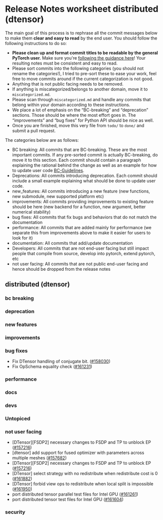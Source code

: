 
# Release Notes worksheet distributed (dtensor)

The main goal of this process is to rephrase all the commit messages below to make them **clear and easy to read** by the end user. You should follow the following instructions to do so:

* **Please clean up and format commit titles to be readable by the general PyTorch user.** Make sure you're [following the guidance here](https://docs.google.com/document/d/14OmgGBr1w6gl1VO47GGGdwrIaUNr92DFhQbY_NEk8mQ/edit)! Your resulting notes must be consistent and easy to read.
* Please sort commits into the following categories (you should not rename the categories!), I tried to pre-sort these to ease your work, feel free to move commits around if the current categorization is not good.
* Anything that is not public facing needs to be removed.
* If anything is miscategorized/belongs to another domain, move it to `miscategorized.md`.
* Please scan through `miscategorized.md` and handle any commits that belong within your domain according to these instructions.
* We place a lot of emphasis on the “BC-breaking” and “deprecation” sections. Those should be where the most effort goes in. The “improvements” and “bug fixes” for Python API should be nice as well.
* Once you are finished, move this very file from `todo/` to `done/` and submit a pull request.

The categories below are as follows:

* BC breaking: All commits that are BC-breaking. These are the most important commits. If any pre-sorted commit is actually BC-breaking, do move it to this section. Each commit should contain a paragraph explaining the rational behind the change as well as an example for how to update user code [BC-Guidelines](https://docs.google.com/document/d/14OmgGBr1w6gl1VO47GGGdwrIaUNr92DFhQbY_NEk8mQ/edit#heading=h.a9htwgvvec1m).
* Deprecations: All commits introducing deprecation. Each commit should include a small example explaining what should be done to update user code.
* new_features: All commits introducing a new feature (new functions, new submodule, new supported platform etc)
* improvements: All commits providing improvements to existing feature should be here (new backend for a function, new argument, better numerical stability)
* bug fixes: All commits that fix bugs and behaviors that do not match the documentation
* performance: All commits that are added mainly for performance (we separate this from improvements above to make it easier for users to look for it)
* documentation: All commits that add/update documentation
* Developers: All commits that are not end-user facing but still impact people that compile from source, develop into pytorch, extend pytorch, etc
* not user facing: All commits that are not public end-user facing and hence should be dropped from the release notes

## distributed (dtensor)
### bc breaking
### deprecation
### new features
### improvements
### bug fixes
- Fix DTensor handling of conjugate bit. ([#158030](https://github.com/pytorch/pytorch/pull/158030))
- Fix OpSchema equality check ([#161231](https://github.com/pytorch/pytorch/pull/161231))
### performance
### docs
### devs
### Untopiced
### not user facing
- [DTensor][FSDP2] necessary changes to FSDP and TP to unblock EP ([#157216](https://github.com/pytorch/pytorch/pull/157216))
- [dtensor] add support for fused optimizer with parameters across multiple meshes ([#157682](https://github.com/pytorch/pytorch/pull/157682))
- [DTensor][FSDP2] necessary changes to FSDP and TP to unblock EP ([#157216](https://github.com/pytorch/pytorch/pull/157216))
- [DTensor] select strategy with no redistribute when redistribute cost is 0 ([#161882](https://github.com/pytorch/pytorch/pull/161882))
- [DTensor] forbid view ops to redistribute when local split is impossible ([#161950](https://github.com/pytorch/pytorch/pull/161950))
- port distributed tensor parallel test files for Intel GPU ([#161261](https://github.com/pytorch/pytorch/pull/161261))
- port distributed tensor test files for Intel GPU ([#161604](https://github.com/pytorch/pytorch/pull/161604))
### security
